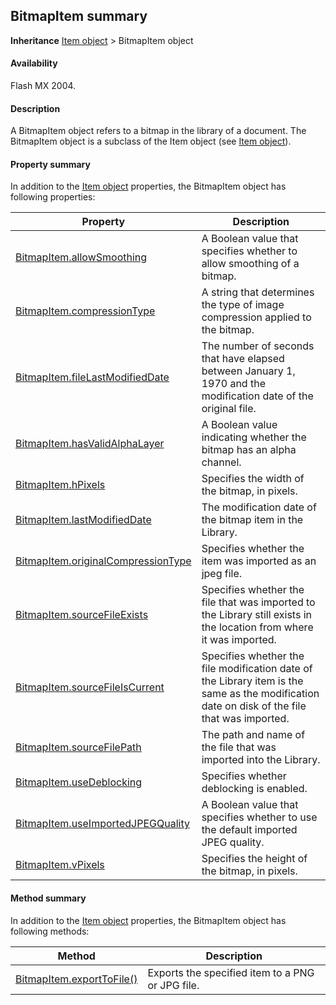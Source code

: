 ## BitmapItem summary

**Inheritance** [Item object](../Item_object/Item_summary.md) > BitmapItem object

#### Availability

Flash MX 2004.

#### Description

A BitmapItem object refers to a bitmap in the library of a document. The BitmapItem object is a subclass of the Item object (see [Item object](../Item_object/Item_summary.md)).

#### Property summary

In addition to the [Item object](../Item_object/Item_summary.md) properties, the BitmapItem object has following properties:

| **Property** | **Description** |
| --- | --- |
| [BitmapItem.allowSmoothing](../BitmapItem_object/BitmapItem.md) | A Boolean value that specifies whether to allow smoothing of a bitmap. |
| [BitmapItem.compressionType](../BitmapItem_object/BitmapItem1.md) | A string that determines the type of image compression applied to the bitmap. |
| [BitmapItem.fileLastModifiedDate](../BitmapItem_object/BitmapItem3.md) | The number of seconds that have elapsed between January 1, 1970 and the modification date of the original file. |
| [BitmapItem.hasValidAlphaLayer](../BitmapItem_object/BitmapItem4.md) | A Boolean value indicating whether the bitmap has an alpha channel. |
| [BitmapItem.hPixels](../BitmapItem_object/BitmapItem5.md) | Specifies the width of the bitmap, in pixels. |
| [BitmapItem.lastModifiedDate](../BitmapItem_object/BitmapItem6.md) | The modification date of the bitmap item in the Library. |
| [BitmapItem.originalCompressionType](../BitmapItem_object/BitmapItem7.md) | Specifies whether the item was imported as an jpeg file. |
| [BitmapItem.sourceFileExists](../BitmapItem_object/BitmapItem9.md) | Specifies whether the file that was imported to the Library still exists in the location from where it was imported. |
| [BitmapItem.sourceFileIsCurrent](../BitmapItem_object/BitmapItem10.md) | Specifies whether the file modification date of the Library item is the same as the modification date on disk of the file that was imported. |
| [BitmapItem.sourceFilePath](../BitmapItem_object/BitmapItem11.md) | The path and name of the file that was imported into the Library. |
| [BitmapItem.useDeblocking](../BitmapItem_object/BitmapItem12.md) | Specifies whether deblocking is enabled. |
| [BitmapItem.useImportedJPEGQuality](../BitmapItem_object/BitmapItem13.md) | A Boolean value that specifies whether to use the default imported JPEG quality. |
| [BitmapItem.vPixels](../BitmapItem_object/BitmapItem14.md) | Specifies the height of the bitmap, in pixels. |

#### Method summary

In addition to the [Item object](../Item_object/Item_summary.md) properties, the BitmapItem object has following methods:

| **Method** | **Description** |
| --- | --- |
| [BitmapItem.exportToFile()](../BitmapItem_object/BitmapItem2.md) | Exports the specified item to a PNG or JPG file. |
